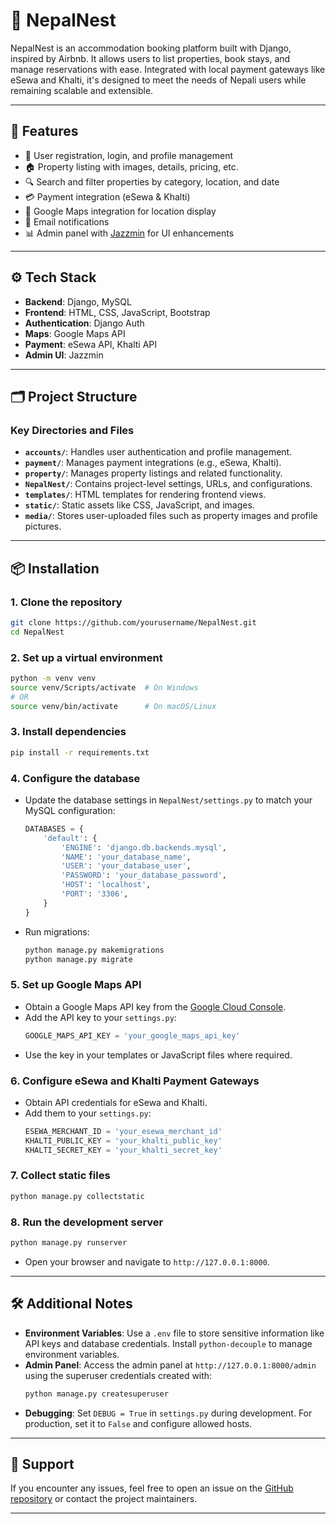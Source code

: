 # 🏡 NepalNest

NepalNest is an accommodation booking platform built with Django, inspired by Airbnb. It allows users to list properties, book stays, and manage reservations with ease. Integrated with local payment gateways like eSewa and Khalti, it's designed to meet the needs of Nepali users while remaining scalable and extensible.

---

## 🚀 Features

- 🔐 User registration, login, and profile management
- 🏠 Property listing with images, details, pricing, etc.
- 🔍 Search and filter properties by category, location, and date
- 💳 Payment integration (eSewa & Khalti)
- 📍 Google Maps integration for location display
- 📧 Email notifications
- 📊 Admin panel with [Jazzmin](https://github.com/farridav/django-jazzmin) for UI enhancements

---

## ⚙️ Tech Stack

- **Backend**: Django, MySQL
- **Frontend**: HTML, CSS, JavaScript, Bootstrap
- **Authentication**: Django Auth
- **Maps**: Google Maps API
- **Payment**: eSewa API, Khalti API
- **Admin UI**: Jazzmin

---

## 🗂️ Project Structure

### Key Directories and Files

- **`accounts/`**: Handles user authentication and profile management.
- **`payment/`**: Manages payment integrations (e.g., eSewa, Khalti).
- **`property/`**: Manages property listings and related functionality.
- **`NepalNest/`**: Contains project-level settings, URLs, and configurations.
- **`templates/`**: HTML templates for rendering frontend views.
- **`static/`**: Static assets like CSS, JavaScript, and images.
- **`media/`**: Stores user-uploaded files such as property images and profile pictures.

---

## 📦 Installation

### 1. Clone the repository
```bash
git clone https://github.com/yourusername/NepalNest.git
cd NepalNest
```

### 2. Set up a virtual environment
```bash
python -m venv venv
source venv/Scripts/activate  # On Windows
# OR
source venv/bin/activate      # On macOS/Linux
```

### 3. Install dependencies
```bash
pip install -r requirements.txt
```

### 4. Configure the database
- Update the database settings in `NepalNest/settings.py` to match your MySQL configuration:
  ```python
  DATABASES = {
      'default': {
          'ENGINE': 'django.db.backends.mysql',
          'NAME': 'your_database_name',
          'USER': 'your_database_user',
          'PASSWORD': 'your_database_password',
          'HOST': 'localhost',
          'PORT': '3306',
      }
  }
  ```
- Run migrations:
  ```bash
  python manage.py makemigrations
  python manage.py migrate
  ```

### 5. Set up Google Maps API
- Obtain a Google Maps API key from the [Google Cloud Console](https://console.cloud.google.com/).
- Add the API key to your `settings.py`:
  ```python
  GOOGLE_MAPS_API_KEY = 'your_google_maps_api_key'
  ```
- Use the key in your templates or JavaScript files where required.

### 6. Configure eSewa and Khalti Payment Gateways
- Obtain API credentials for eSewa and Khalti.
- Add them to your `settings.py`:
  ```python
  ESEWA_MERCHANT_ID = 'your_esewa_merchant_id'
  KHALTI_PUBLIC_KEY = 'your_khalti_public_key'
  KHALTI_SECRET_KEY = 'your_khalti_secret_key'
  ```

### 7. Collect static files
```bash
python manage.py collectstatic
```

### 8. Run the development server
```bash
python manage.py runserver
```
- Open your browser and navigate to `http://127.0.0.1:8000`.

---

## 🛠️ Additional Notes

- **Environment Variables**: Use a `.env` file to store sensitive information like API keys and database credentials. Install `python-decouple` to manage environment variables.
- **Admin Panel**: Access the admin panel at `http://127.0.0.1:8000/admin` using the superuser credentials created with:
  ```bash
  python manage.py createsuperuser
  ```
- **Debugging**: Set `DEBUG = True` in `settings.py` during development. For production, set it to `False` and configure allowed hosts.

---

## 📧 Support
If you encounter any issues, feel free to open an issue on the [GitHub repository](https://github.com/yourusername/NepalNest) or contact the project maintainers.

---